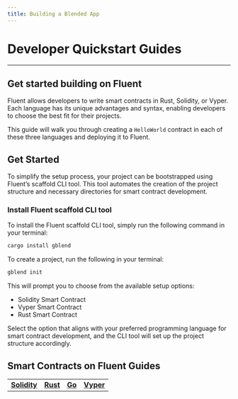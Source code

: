 ```yaml
---
title: Building a Blended App
---
```


# Developer Quickstart Guides

---
Get started building on Fluent
---

Fluent allows developers to write smart contracts in Rust, Solidity, or Vyper. Each language has its unique advantages and syntax, enabling developers to choose the best fit for their projects.&#x20;

This guide will walk you through creating a `HelloWorld` contract in each of these three languages and deploying it to Fluent.

## Get Started

To simplify the setup process, your project can be bootstrapped using Fluent’s scaffold CLI tool. This tool automates the creation of the project structure and necessary directories for smart contract development.

### Install Fluent scaffold CLI tool

To install the Fluent scaffold CLI tool, simply run the following command in your terminal:

```bash
cargo install gblend
```

To create a project, run the following in your terminal:

```bash
gblend init
```

This will prompt you to choose from the available setup options:

* Solidity Smart Contract
* Vyper Smart Contract
* Rust Smart Contract

Select the option that aligns with your preferred programming language for smart contract development, and the CLI tool will set up the project structure accordingly.

## Smart Contracts on Fluent Guides

<table data-column-title-hidden data-view="cards">
    <tbody>
        <tr>
            <td align="center">
                <a href="solidity"><strong>Solidity</strong></a>
            </td>
            <td align="center">
                <a href="rust"><strong>Rust</strong></a>
            </td>
            <td align="center">
                <a href="go"><strong>Go</strong></a>
            </td>
            <td align="center">
                <a href="vyper"><strong>Vyper</strong></a>
            </td>
        </tr>
    </tbody>
</table>
